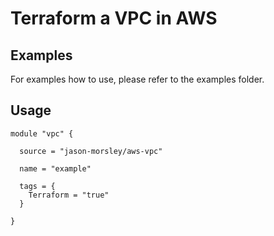 ﻿# Terraform a VPC in AWS

## Examples

For examples how to use, please refer to the examples folder.

## Usage

```
module "vpc" {

  source = "jason-morsley/aws-vpc"

  name = "example"

  tags = {
    Terraform = "true"
  }

}
```